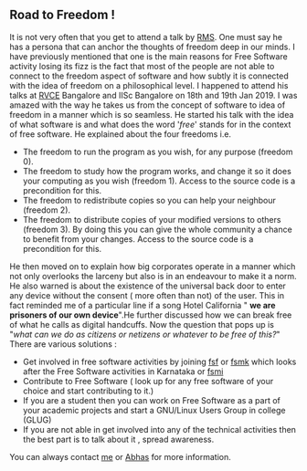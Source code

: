 ## Road to Freedom !
It is not very often that you get to attend a talk by [RMS](https://stallman.org/). One must say he has a persona that can anchor the thoughts of freedom deep in our minds. I have previously mentioned that one is the main reasons for Free Software activity losing its fizz is the fact that most of the people are not able to connect to the freedom aspect of software and how subtly it is connected with the idea of freedom on a philosophical level. 
I happened to attend his talks at [RVCE](https://www.rvce.edu.in) Bangalore and IISc Bangalore on 18th and 19th Jan 2019. I was amazed with the way he takes us from the concept of software to idea of freedom in a manner which is so  seamless.
He started his talk with the idea of what software is and what does the word '*free*' stands for in the context of free software. 
He explained about the four freedoms i.e. 

 - The freedom to run the program as you wish, for any purpose (freedom 0).
 - The freedom to study how the program works, and change it so it does your computing as you wish (freedom 1). Access to the source code is a precondition for this.
 - The freedom to redistribute copies so you can help your neighbour (freedom 2).
 - The freedom to distribute copies of your modified versions to others (freedom 3). By doing this you can give the whole community a chance to benefit from your changes. Access to the source code is a precondition for this.

He then moved on to explain how big corporates operate in a manner which not only overlooks the larceny but also is in an endeavour to make it a norm. He also warned is about the existence of the universal back door to enter any device without the consent ( more often than not) of the user. This in fact reminded me of a particular line if a song Hotel California " **we are prisoners of our own device**".He further discussed how we can break free of what he calls as digital handcuffs. 
Now the question that pops up is "*what can we do as citizens or netizens or whatever to be free of this?*" 
There are various solutions :

 - Get involved in free software activities by joining [fsf](https://www.fsf.org) or [fsmk](https://fsmk.org/)  which looks after the Free Software activities in Karnataka or [fsmi](https://fsmi.in)
 - Contribute to Free Software ( look up for any free software of your choice and start contributing to it.)
 - If you are a student then you can work on Free Software as a part of your academic projects and start a GNU/Linux Users Group in college (GLUG)
 - If you are not able in get involved into any of the technical activities then the best part is to talk about it , spread awareness.

You can always contact [me](mailto:vijay@vijaykulkarni.me) or [Abhas](http://abhas.io) for more information.
